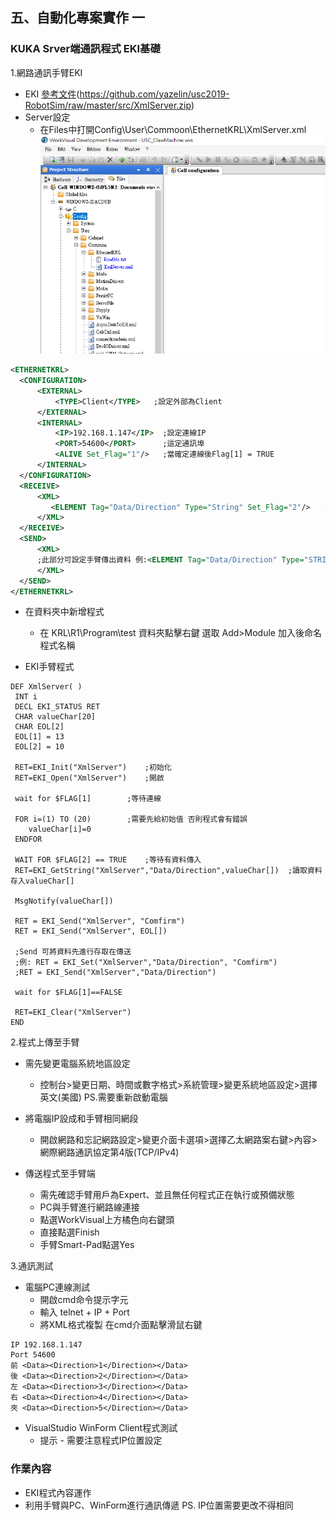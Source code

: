 ## 五、自動化專案實作 一
### KUKA Srver端通訊程式 EKI基礎

1.網路通訊手臂EKI
  - EKI [參考文件](http://www.wtech.com.tw/public/download/manual/kuka/krc4/KST-Ethernet-KRL-21-En.pdf)(https://github.com/yazelin/usc2019-RobotSim/raw/master/src/XmlServer.zip)
  - Server設定
	  - 在Files中打開Config\User\Commoon\EthernetKRL\XmlServer.xml
	  ![Image](./img/Demonstration2.PNG)

  ```xml
  <ETHERNETKRL>
	<CONFIGURATION>
		<EXTERNAL>
			<TYPE>Client</TYPE>   ;設定外部為Client
		</EXTERNAL>
		<INTERNAL>
			<IP>192.168.1.147</IP>	;設定連線IP
			<PORT>54600</PORT>		;這定通訊埠
			<ALIVE Set_Flag="1"/>	;當確定連線後Flag[1] = TRUE
		</INTERNAL>
	</CONFIGURATION>
	<RECEIVE>
		<XML>
		   <ELEMENT Tag="Data/Direction" Type="String" Set_Flag="2"/>	;設定接收到的資料 Tag="路徑" Type="資料型別" 接收資料後Flag[2]=TRUE
		</XML>
	</RECEIVE>
	<SEND>
		<XML>
		;此部分可設定手臂傳出資料 例:<ELEMENT Tag="Data/Direction" Type="STRING"/> 
		</XML>
	</SEND>
</ETHERNETKRL>
  ```

  - 在資料夾中新增程式
	  - 在 KRL\R1\Program\test 資料夾點擊右鍵 選取 Add>Module 加入後命名程式名稱


  - EKI手臂程式
  
  ```
DEF XmlServer( )
   INT i
   DECL EKI_STATUS RET
   CHAR valueChar[20]
   CHAR EOL[2]	
   EOL[1] = 13	
   EOL[2] = 10	
   
   RET=EKI_Init("XmlServer")	;初始化
   RET=EKI_Open("XmlServer")	;開啟
   
   wait for $FLAG[1] 		;等待連線
   
   FOR i=(1) TO (20)		;需要先給初始值 否則程式會有錯誤
      valueChar[i]=0
   ENDFOR
   
   WAIT FOR $FLAG[2] == TRUE	;等待有資料傳入
   RET=EKI_GetString("XmlServer","Data/Direction",valueChar[])	;讀取資料存入valueChar[]
   
   MsgNotify(valueChar[])
   
   RET = EKI_Send("XmlServer", "Comfirm")
   RET = EKI_Send("XmlServer", EOL[])
   
   ;Send 可將資料先進行存取在傳送
   ;例: RET = EKI_Set("XmlServer","Data/Direction", "Comfirm")
   ;RET = EKI_Send("XmlServer","Data/Direction")
   
   wait for $FLAG[1]==FALSE
   
   RET=EKI_Clear("XmlServer")
END
  ```

2.程式上傳至手臂
- 需先變更電腦系統地區設定
	- 控制台>變更日期、時間或數字格式>系統管理>變更系統地區設定>選擇英文(美國)		         	PS.需要重新啟動電腦

- 將電腦IP設成和手臂相同網段
	- 開啟網路和忘記網路設定>變更介面卡選項>選擇乙太網路案右鍵>內容>網際網路通訊協定第4版(TCP/IPv4)
	
- 傳送程式至手臂端
	- 需先確認手臂用戶為Expert、並且無任何程式正在執行或預備狀態
	- PC與手臂進行網路線連接
	- 點選WorkVisual上方橘色向右鍵頭
	- 直接點選Finish
	- 手臂Smart-Pad點選Yes
	
3.通訊測試
- 電腦PC連線測試
	- 開啟cmd命令提示字元
	- 輸入 telnet + IP + Port
	- 將XML格式複製 在cmd介面點擊滑鼠右鍵
 ```
IP 192.168.1.147
Port 54600
前 <Data><Direction>1</Direction></Data>
後 <Data><Direction>2</Direction></Data>
左 <Data><Direction>3</Direction></Data>
右 <Data><Direction>4</Direction></Data>
夾 <Data><Direction>5</Direction></Data>
```

- VisualStudio WinForm Client程式測試
	- 提示 - 需要注意程式IP位置設定



### 作業內容
- EKI程式內容運作
- 利用手臂與PC、WinForm進行通訊傳遞
PS. IP位置需要更改不得相同
<!--stackedit_data:
eyJoaXN0b3J5IjpbNDY4MDQzNDE4LC0xMzg0Mjg2Njc0LDE3OD
c4MzgyNTUsMTczNjczODU5MSwtMTkyNDgzODI4OCwxODgxMjcx
NDI1LDg2MDg0MTkyMywtOTI4NTg0NTgyLDE2NTMyMDYxMTksLT
IwMjY3MzgyOTQsMTc0NjY0MDE2MywxNzQ5NjY3MTA3LDE4MTEx
NjU1OTJdfQ==
-->